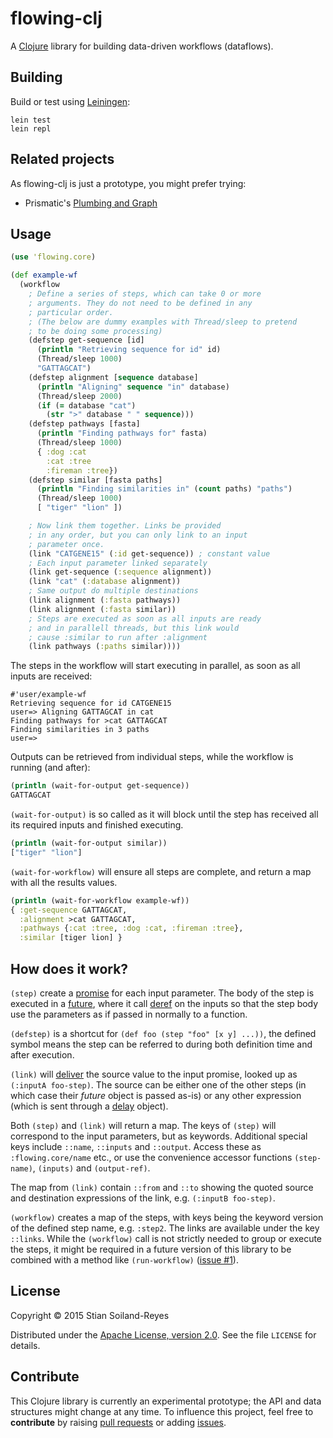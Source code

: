 # flowing-clj

A [Clojure](http://clojure.org/) library for building data-driven workflows (dataflows).

## Building

Build or test using [Leiningen](http://leiningen.org/):

```
lein test
lein repl
```

## Related projects

As flowing-clj is just a prototype, you might prefer trying:

* Prismatic's [Plumbing and Graph](https://github.com/Prismatic/plumbing#graph-the-functional-swiss-army-knife)

## Usage

```clojure
(use 'flowing.core)

(def example-wf
  (workflow
    ; Define a series of steps, which can take 0 or more
    ; arguments. They do not need to be defined in any
    ; particular order.
    ; (The below are dummy examples with Thread/sleep to pretend
    ; to be doing some processing)
    (defstep get-sequence [id]
      (println "Retrieving sequence for id" id)
      (Thread/sleep 1000)
      "GATTAGCAT")
    (defstep alignment [sequence database]
      (println "Aligning" sequence "in" database)
      (Thread/sleep 2000)
      (if (= database "cat")
        (str ">" database " " sequence)))
    (defstep pathways [fasta]
      (println "Finding pathways for" fasta)
      (Thread/sleep 1000)
      { :dog :cat
        :cat :tree
        :fireman :tree})
    (defstep similar [fasta paths]
      (println "Finding similarities in" (count paths) "paths")
      (Thread/sleep 1000)
      [ "tiger" "lion" ])

    ; Now link them together. Links be provided
    ; in any order, but you can only link to an input
    ; parameter once.
    (link "CATGENE15" (:id get-sequence)) ; constant value
    ; Each input parameter linked separately
    (link get-sequence (:sequence alignment))
    (link "cat" (:database alignment))
    ; Same output do multiple destinations
    (link alignment (:fasta pathways))
    (link alignment (:fasta similar))
    ; Steps are executed as soon as all inputs are ready
    ; and in parallell threads, but this link would
    ; cause :similar to run after :alignment
    (link pathways (:paths similar))))
```

The steps in the workflow will start executing in parallel,
as soon as all inputs are received:

```
#'user/example-wf
Retrieving sequence for id CATGENE15
user=> Aligning GATTAGCAT in cat
Finding pathways for >cat GATTAGCAT
Finding similarities in 3 paths
user=> 
```


Outputs can be retrieved from individual steps, while the workflow 
is running (and after):

```clojure
(println (wait-for-output get-sequence))
GATTAGCAT
```

`(wait-for-output)` is so called as it will block until 
the step has received all its required inputs and finished
executing.

```clojure
(println (wait-for-output similar))
["tiger" "lion"]
```

`(wait-for-workflow)` will ensure all steps are complete, and return
a map with all the results values.

```clojure
(println (wait-for-workflow example-wf))
{ :get-sequence GATTAGCAT, 
  :alignment >cat GATTAGCAT, 
  :pathways {:cat :tree, :dog :cat, :fireman :tree}, 
  :similar [tiger lion] }
```

## How does it work?

`(step)` create a 
[promise](http://clojuredocs.org/clojure.core/promise)
for each input parameter. The body of the step is executed in a 
[future](http://clojuredocs.org/clojure.core/future), where it 
call [deref](http://clojuredocs.org/clojure.core/deref) on
the inputs so that the step body use the parameters as if
passed in normally to a function.

`(defstep)` is a shortcut for 
`(def foo (step "foo" [x y] ...))`, the defined symbol means 
the step can be referred to during both definition time and
after execution.

`(link)` will [deliver](http://clojuredocs.org/clojure.core/deliver)
the source value to the input promise, looked up as `(:inputA foo-step)`. 
The source can be either one of the other steps (in which case their 
*future* object is passed as-is) or any other expression (which is 
sent through a [delay](http://clojuredocs.org/clojure.core/delay) object).

Both `(step)` and `(link)` will return a map. The keys of `(step)` will
correspond to the input parameters, but as keywords. Additional special keys 
include `::name`, `::inputs` and `::output`.  Access these as `:flowing.core/name` 
etc., or use the convenience accessor functions `(step-name)`, `(inputs)` and
`(output-ref)`.

The map from `(link)` contain 
`::from` and `::to` showing the quoted source and destination expressions of 
the link, e.g. `(:inputB foo-step)`.

`(workflow)` creates a map of the steps, with keys being the keyword version
of the defined step name, e.g. `:step2`. The links are available under the key
`::links`. While the `(workflow)` call is not strictly needed to group or
execute the steps, it might be required in a future version of this library 
to be combined with a method like 
`(run-workflow)` ([issue #1](https://github.com/stain/flowing-clj/issues/1)).




## License

Copyright © 2015 Stian Soiland-Reyes

Distributed under the
[Apache License, version 2.0](http://www.apache.org/licenses/LICENSE-2.0).
See the file `LICENSE` for details.


## Contribute

This Clojure library is currently an experimental prototype; the
API and data structures might change at any time. To influence
this project, feel free to **contribute** by
raising [pull requests](https://github.com/stain/flowing-clj/pulls) or 
adding [issues](https://github.com/stain/flowing-clj/issues).

